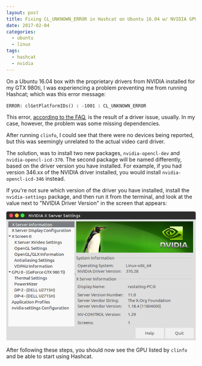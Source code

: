 ```yaml
---
layout: post
title: Fixing CL_UNKNOWN_ERROR in Hashcat on Ubuntu 16.04 w/ NVIDIA GPU
date: 2017-02-04
categories:
  - ubuntu
  - linux
tags:
  - hashcat
  - nvidia
---
```

On a Ubuntu 16.04 box with the proprietary drivers from NVIDIA installed for my GTX 980ti, I was experiencing a problem preventing me from running Hashcat; which was this error message:

```
ERROR: clGetPlatformIDs() : -1001 : CL_UNKNOWN_ERROR
```

This error, [according to the FAQ](https://hashcat.net/wiki/doku.php?id=frequently_asked_questions#what_does_the_clgetplatformids_-1001_error_mean), is the result of a driver issue, usually. In my case, however, the problem was some missing dependencies.

After running `clinfo`, I could see that there were no devices being reported, but this was seemingly unrelated to the actual video card driver.

The solution, was to install two new packages, `nvidia-opencl-dev` and `nvidia-opencl-icd-370`. The second package will be named differently, based on the driver version you have installed. For example, if you had version 346.xx of the NVIDIA driver installed, you would install `nvidia-opencl-icd-346` instead.

If you're not sure which version of the driver you have installed, install the `nvidia-settings` package, and then run it from the terminal, and look at the value next to "NVIDIA Driver Version" in the screen that appears:

![](/assets/images/fixing_cl_unknown_error_in_hashcat_on_ubuntu_16_04_with_nvidia_gpu/Screenshot-from-2017-02-04-00-33-18.png)

After following these steps, you should now see the GPU listed by `clinfo` and be able to start using Hashcat.
